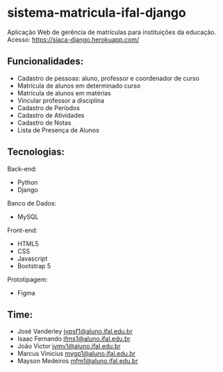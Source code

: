 # sistema-matricula-ifal-django
Aplicação Web de gerência de matrículas para instituições da educação.
Acesso: https://siaca-django.herokuapp.com/

## Funcionalidades:
- Cadastro de pessoas: aluno, professor e coordenador de curso
- Matrícula de alunos em determinado curso
- Matrícula de alunos em matérias
- Vincular professor a disciplina
- Cadastro de Períodos
- Cadastro de Atividades
- Cadastro de Notas
- Lista de Presença de Alunos

## Tecnologias:
Back-end: 
- Python
- Django

Banco de Dados: 
- MySQL

Front-end:
- HTML5
- CSS
- Javascript
- Bootstrap 5

Prototipagem:
- Figma

## Time:
- José Vanderley	jvpsf1@aluno.ifal.edu.br
- Isaac Fernando	ifms1@aluno.ifal.edu.br
- João Victor	jvmv1@aluno.ifal.edu.br
- Marcus Vinicius	mvgp1@aluno.ifal.edu.br
- Mayson Medeiros	mfm1@aluno.ifal.edu.br 
